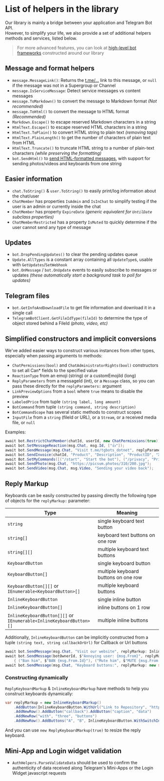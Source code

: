 ﻿# List of helpers in the library

Our library is mainly a bridge between your application and Telegram Bot API.  
However, to simplify your life, we also provide a set of additional helpers methods and services, listed below.

> For more advanced features, you can look at [high-level bot frameworks](https://github.com/TelegramBots/Telegram.Bot/wiki) constructed around our library

## Message and format helpers

- `message.MessageLink()`: Returns the <a href="t.me">t.me/...</a> link to this message, or `null` if the message was not in a Supergroup or Channel
- `message.IsServiceMessage`: Detect service messages vs content messages
- `message.ToMarkdown()` to convert the message to Markdown format _(Not recommended)_
- `message.ToHtml()` to convert the message to HTML format _(Recommended)_
- `Markdown.Escape()` to escape reserved Markdown characters in a string
- `HtmlText.Escape()` to escape reserved HTML characters in a string
- `HtmlText.ToPlain()` to convert HTML string to plain text _(removing tags)_
- `HtmlText.PlainLength()` to get the number of characters of plain text from HTML
- `HtmlText.Truncate()` to truncate HTML string to a number of plain-text characters _(while preserving the formatting)_
- `bot.SendHtml()` to [send HTML-formatted messages](../2/send-msg/send-html.md), with support for sending photos/videos and keyboards from one string

## Easier information
- `chat.ToString()` & `user.ToString()` to easily print/log information about the chat/user
- `ChatMember` has properties `IsAdmin` and `IsInChat` to simplify testing if the user is an admin or currently inside the chat
- `ChatMember` has property `ExpireDate` _(generic equivalent for `UntilDate` subclass properties)_
- `ChatMemberRestricted` has a property `IsMuted` to quickly determine if the user cannot send any type of message

## Updates
- `bot.DropPendingUpdates()` to clear the pending updates queue
- `Update.AllTypes` is a constant array containing all `UpdateType`s, usable with `GetUpdates`/`SetWebhook`
- `bot.OnMessage` / `bot.OnUpdate` events to easily subscribe to messages or updates
_(these automatically start a background task to poll for updates)_

## Telegram files
- `bot.GetInfoAndDownloadFile` to get file information and download it in a single call
- `TelegramBotClient.GetFileIdType(fileId)` to determine the type of object stored behind a FileId _(photo, video, etc)_

## Simplified constructors and implicit conversions
We've added easier ways to construct various instances from other types, especially when passing arguments to methods:
- `ChatPermissions(bool)` and `ChatAdministratorRights(bool)` constructors to set all Can* fields to the specified value
- `ReactionType` from an emoji (string) or a customEmojiId (long)
- `ReplyParameters` from a messageId (int), or a `Message` class, so you can pass these directly for the `replyParameters:` argument
- `LinkPreviewOptions` from a `bool` where `true` means to disable the preview
- `LabeledPrice` from tuple `(string label, long amount)`
- `BotCommand` from tuple `(string command, string description)`
- `BotCommandScope` has several static methods to construct scopes
- `InputFile` from a `string` (fileId or URL), or a `Stream`, or a received media file, or `null`

Examples:
```csharp
await bot.RestrictChatMember(chatId, userId, new ChatPermissions(true)); // unmute
await bot.SetMessageReaction(msg.Chat, msg.Id, ["👍"]);
await bot.SendMessage(msg.Chat, "Visit t.me/tgbots_dotnet", replyParameters: msg, linkPreviewOptions: true);
await bot.SendInvoice(chatId, "Product", "Description", "ProductID", "XTR", [("Price", 500)]);
await Bot.SetMyCommands([("/start", "Start the bot"), ("/privacy", "Privacy policy")], BotCommandScope.AllPrivateChats());
await bot.SendPhoto(msg.Chat, "https://picsum.photos/310/200.jpg");
await bot.SendVideo(msg.Chat, msg.Video, "Sending your video back");
```

## Reply Markup

Keyboards can be easily constructed by passing directly the following type of objects for the `replyMarkup:` parameter:

| Type | Meaning |
|------|---------|
| `string` | single keyboard text button |
| `string[]` | keyboard text buttons on one row |
| `string[][]` | multiple keyboard text buttons |
| `KeyboardButton` | single keyboard button |
| `KeyboardButton[]` | multiple keyboard buttons on one row |
| `KeyboardButton[][]` or<br/>`IEnumerable<KeyboardButton>[]` | multiple keyboard buttons |
| `InlineKeyboardButton` | single inline button |
| `InlineKeyboardButton[]` | inline buttons on 1 row |
| `InlineKeyboardButton[][]` or<br/> `IEnumerable<InlineKeyboardButton>[]` | multiple inline buttons |

Additionally, `InlineKeyboardButton` can be implicitly constructed from a tuple `(string text, string callbackOrUrl)` for Callback or Url buttons
```csharp
await bot.SendMessage(msg.Chat, "Visit our website", replyMarkup: InlineKeyboardButton.WithUrl("Click here", "https://telegrambots.github.io/book/"));
await bot.SendMessage(botOwnerId, $"Annoying user: {msg.From}", replyMarkup: new InlineKeyboardButton[]
    { ("Ban him", $"BAN {msg.From.Id}"), ("Mute him", $"MUTE {msg.From.Id}") });
await bot.SendMessage(msg.Chat, "Keyboard buttons:", replyMarkup: new string[] { "MENU", "INFO", "LANGUAGE" });
```
### Constructing dynamically
`ReplyKeyboardMarkup` & `InlineKeyboardMarkup` have methods to help you construct keyboards dynamically:
```csharp
var replyMarkup = new InlineKeyboardMarkup()
    .AddButton(InlineKeyboardButton.WithUrl("Link to Repository", "https://github.com/TelegramBots/Telegram.Bot"))
    .AddNewRow().AddButton("callback").AddButton("caption", "data")
    .AddNewRow("with", "three", "buttons")
    .AddNewRow().AddButtons("A", "B", InlineKeyboardButton.WithSwitchInlineQueryCurrentChat("switch"));
```

And you can use `new ReplyKeyboardMarkup(true)` to resize the reply keyboard.

## Mini-App and Login widget validation
- `AuthHelpers.ParseValidateData` should be used to confirm the authenticity of data received along Telegram's Mini-Apps or the Login Widget javascript requests
